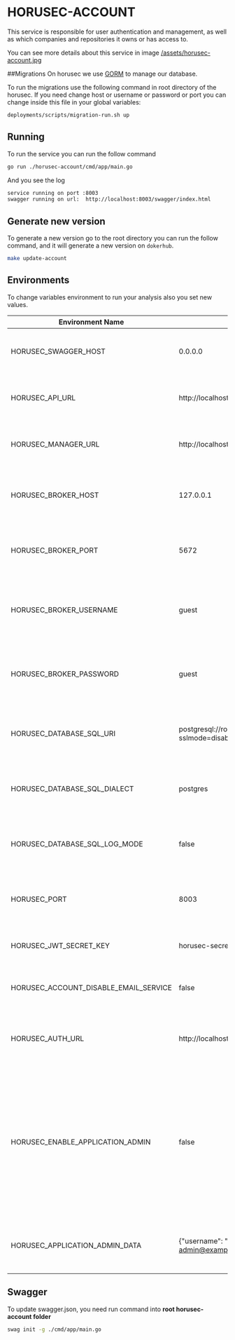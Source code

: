 # HORUSEC-ACCOUNT
This service is responsible for user authentication and management, as well as which companies and repositories it owns or has access to. 

You can see more details about this service in image <a href="../assets/horusec-account.jpg">/assets/horusec-account.jpg</a>

##Migrations
On horusec we use [GORM](https://gorm.io/) to manage our database. 

To run the migrations use the following command in root directory of the horusec.
If you need change host or username or password or port you can change inside this file in your global variables:

```bash
deployments/scripts/migration-run.sh up
```

## Running
To run the service you can run the follow command
```bash
go run ./horusec-account/cmd/app/main.go
```

And you see the log
```bash
service running on port :8003
swagger running on url:  http://localhost:8003/swagger/index.html
```

## Generate new version
To generate a new version go to the root directory you can run the follow command, and it will generate a new version on `dokerhub`.
```bash
make update-account
```

## Environments
To change variables environment to run your analysis also you set new values.

| Environment Name                              | Default Value                                                                              | Description                                                  |
|-----------------------------------------------|--------------------------------------------------------------------------------------------|--------------------------------------------------------------|
| HORUSEC_SWAGGER_HOST                          | 0.0.0.0                                                                                    | This environment get host to run in swagger                  |
| HORUSEC_API_URL                               | http://localhost:8003                                                                      | This environment get horusec url to mount a url              | 
| HORUSEC_MANAGER_URL                           | http://localhost:8043                                                                      | This environment get horusec url to mount a url              | 
| HORUSEC_BROKER_HOST                           | 127.0.0.1                                                                                  | This environment get host to connect on broker RABBIT        | 
| HORUSEC_BROKER_PORT                           | 5672                                                                                       | This environment get port to connect on broker RABBIT        |
| HORUSEC_BROKER_USERNAME                       | guest                                                                                      | This environment get username to connect on broker RABBIT    |
| HORUSEC_BROKER_PASSWORD                       | guest                                                                                      | This environment get password to connect on broker RABBIT    |
| HORUSEC_DATABASE_SQL_URI                      | postgresql://root:root@localhost:5432/horusec_db?sslmode=disable                           | This environment get uri to connect on database POSTGRES     |
| HORUSEC_DATABASE_SQL_DIALECT                  | postgres                                                                                   | This environment get dialect to connect on database POSTGRES |
| HORUSEC_DATABASE_SQL_LOG_MODE                 | false                                                                                      | This environment get bool to enable logs on POSTGRES         |
| HORUSEC_PORT                                  | 8003                                                                                       | This environment get the port that the service will start    |
| HORUSEC_JWT_SECRET_KEY                        | horusec-secret                                                                             | This environment get JWT secret key                          | 
| HORUSEC_ACCOUNT_DISABLE_EMAIL_SERVICE         | false                                                                                      | Disable email confirmation on user register                  | 
| HORUSEC_AUTH_URL                              | http://localhost:8006                                                                      | This environment get horusec url to mount horusec auth url   |
| HORUSEC_ENABLE_APPLICATION_ADMIN              | false                                                                                      | This environment is to enable application admin, when is setup to true only application admin can create companies but only can access the companies that he was invited. |
| HORUSEC_APPLICATION_ADMIN_DATA                | {"username": "horusec-admin", "email":"horusec-admin@example.com", "password":"Devpass0*"} | This environment is to get application admin content. |

## Swagger
To update swagger.json, you need run command into **root horusec-account folder**
```bash
swag init -g ./cmd/app/main.go
```
